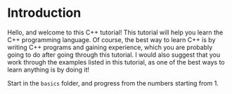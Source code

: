 # Introduction

Hello, and welcome to this C++ tutorial! This tutorial will help you learn the C++ programming language. Of course, the best way to learn C++ is by writing C++ programs and gaining experience, which you are probably going to do after going through this tutorial. I would also suggest that you work through the examples listed in this tutorial, as one of the best ways to learn anything is by doing it!

Start in the `basics` folder, and progress from the numbers starting from 1.